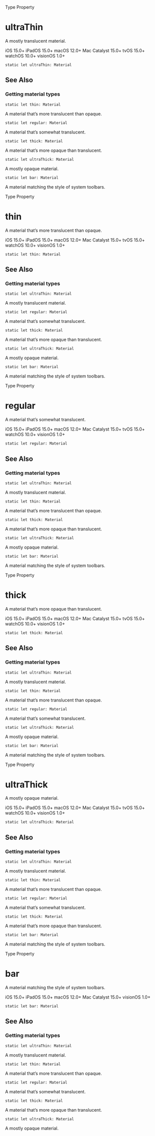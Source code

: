 Type Property

# ultraThin

A mostly translucent material.

iOS 15.0+  iPadOS 15.0+  macOS 12.0+  Mac Catalyst 15.0+  tvOS 15.0+  watchOS
10.0+  visionOS 1.0+

    
    
    static let ultraThin: Material

## See Also

### Getting material types

`static let thin: Material`

A material that’s more translucent than opaque.

`static let regular: Material`

A material that’s somewhat translucent.

`static let thick: Material`

A material that’s more opaque than translucent.

`static let ultraThick: Material`

A mostly opaque material.

`static let bar: Material`

A material matching the style of system toolbars.

Type Property

# thin

A material that’s more translucent than opaque.

iOS 15.0+  iPadOS 15.0+  macOS 12.0+  Mac Catalyst 15.0+  tvOS 15.0+  watchOS
10.0+  visionOS 1.0+

    
    
    static let thin: Material

## See Also

### Getting material types

`static let ultraThin: Material`

A mostly translucent material.

`static let regular: Material`

A material that’s somewhat translucent.

`static let thick: Material`

A material that’s more opaque than translucent.

`static let ultraThick: Material`

A mostly opaque material.

`static let bar: Material`

A material matching the style of system toolbars.

Type Property

# regular

A material that’s somewhat translucent.

iOS 15.0+  iPadOS 15.0+  macOS 12.0+  Mac Catalyst 15.0+  tvOS 15.0+  watchOS
10.0+  visionOS 1.0+

    
    
    static let regular: Material

## See Also

### Getting material types

`static let ultraThin: Material`

A mostly translucent material.

`static let thin: Material`

A material that’s more translucent than opaque.

`static let thick: Material`

A material that’s more opaque than translucent.

`static let ultraThick: Material`

A mostly opaque material.

`static let bar: Material`

A material matching the style of system toolbars.

Type Property

# thick

A material that’s more opaque than translucent.

iOS 15.0+  iPadOS 15.0+  macOS 12.0+  Mac Catalyst 15.0+  tvOS 15.0+  watchOS
10.0+  visionOS 1.0+

    
    
    static let thick: Material

## See Also

### Getting material types

`static let ultraThin: Material`

A mostly translucent material.

`static let thin: Material`

A material that’s more translucent than opaque.

`static let regular: Material`

A material that’s somewhat translucent.

`static let ultraThick: Material`

A mostly opaque material.

`static let bar: Material`

A material matching the style of system toolbars.

Type Property

# ultraThick

A mostly opaque material.

iOS 15.0+  iPadOS 15.0+  macOS 12.0+  Mac Catalyst 15.0+  tvOS 15.0+  watchOS
10.0+  visionOS 1.0+

    
    
    static let ultraThick: Material

## See Also

### Getting material types

`static let ultraThin: Material`

A mostly translucent material.

`static let thin: Material`

A material that’s more translucent than opaque.

`static let regular: Material`

A material that’s somewhat translucent.

`static let thick: Material`

A material that’s more opaque than translucent.

`static let bar: Material`

A material matching the style of system toolbars.

Type Property

# bar

A material matching the style of system toolbars.

iOS 15.0+  iPadOS 15.0+  macOS 12.0+  Mac Catalyst 15.0+  visionOS 1.0+

    
    
    static let bar: Material

## See Also

### Getting material types

`static let ultraThin: Material`

A mostly translucent material.

`static let thin: Material`

A material that’s more translucent than opaque.

`static let regular: Material`

A material that’s somewhat translucent.

`static let thick: Material`

A material that’s more opaque than translucent.

`static let ultraThick: Material`

A mostly opaque material.

